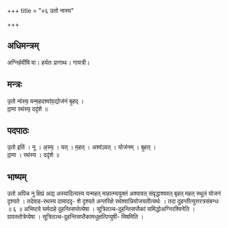 +++
title = "०६ उतो न्वस्य"

+++
## अधिमन्त्रम्
अग्निर्हवींषि वा। हर्यतः प्रागाथः। गायत्री।

## मन्त्रः
उ॒तो न्व॑स्य॒ यन्म॒हदश्वा॑व॒द्योज॑नं बृ॒हद् ।  
दा॒मा रथ॑स्य॒ ददृ॑शे ॥

## पदपाठः
उ॒तो इति॑ । नु । अ॒स्य॒ । यत् । म॒हत् । अश्व॑ऽवत् । योज॑नम् । बृ॒हत् ।  
दा॒मा । रथ॑स्य । ददृ॑शे ॥

## भाष्यम्
उतो अपिच नु क्षिप्रं अद्य अस्यादित्यस्य यन्महत् माहात्म्ययुक्तं अश्वावत् संवृद्धाश्ववत् बृहत् महत् स्थूलं योजनं दृश्यते । तदेवाह-रथस्य दामाददृ- शे दृश्यते अन्तरिक्षे रथेश्वान्नियोजयतीत्यर्थः । तदा दुहन्तीत्युत्तरत्रसंबन्धः ॥ ६ ॥ अभिष्टवे घर्मदाहे दुहन्तिसप्तेत्येषा । सूत्रितञ्च-दुहन्तिसप्तैकां समिद्धोअग्निरश्विनेति । ग्रावस्तोत्रेप्येषा । सूत्रितञ्च-दुहन्तिसप्तैकामधुक्षत्पिप्युषी- मिषमिति ।